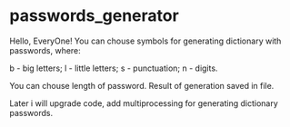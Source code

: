 # passwords_generator
Hello, EveryOne!
You can chouse symbols for generating dictionary with passwords, where:

  b - big letters;
  l - little letters;
  s - punctuation;
  n - digits. 
  
You can chouse length of password. Result of generation saved in file.

Later i will upgrade code, add multiprocessing for generating dictionary passwords.
